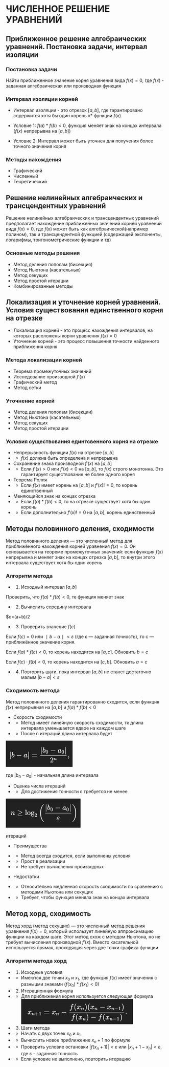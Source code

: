 # ЧИСЛЕННОЕ РЕШЕНИЕ УРАВНЕНИЙ

## Приближенное решение алгебраических уравнений. Постановка задачи, интервал изоляции

### Постановка задачи

Найти приближенное значение корня уравнения вида $f(x)=0$, где $f(x)$ - заданная алгебраическая или производная функция

### Интервал изоляции корней

 - Интервал изоляции - это отрезок $[a, b]$, где гарантировано содержится хотя бы один корень x* функции $f(x)$

 - Условие 1: $f(a)*f(b)<0$, функция меняет знак на концах интервала ($f(x)$ непрерывна на $[a, b]$)
 - Условие 2: Интервал может быть уточнен для получения более точного значения корня

 ### Методы нахождения

 - Графический
 - Численный
 - Теоретический

## Решение нелинейных алгебраических и трансцендентных уравнений

Решение нелинейных алгебраических и трансцендентных уравнений предполагает нахождение приближенных значений корней уравнений вида $f(x)=0$, где $f(x)$ может быть как алгебраической(например полином), так и трансцендентной функцией (содержащей экспоненты, логарифмы, тригонометрические функции и тд)

### Основные методы решения

 - Метод деления пополам (бисекция)
 - Метод Ньютона (касательных)
 - Метод секущих
 - Метод простой итерации
 - Комбинированные методы

 ## Локализация и уточнение корней уравнений. Условия существования единственного корня на отрезке

  - Локализация корней - это процесс нахождения интервалов, на которых расоложены корни уравнения $f(x)=0$
  - Уточнение корней - это процесс повышения точности найденного приближения корня

### Метода локализации корней
 - Теорема промежуточных значений
 - Исследование производной $f′(x)$
 - Графический метод
 - Метод сетки

### Уточнение корней
 - Метод деления пополам (бисекции)
 - Метод Ньютона (касательных)
 - Метод секущих
 - Метод простой итерации

### Условия существования единтсвенного корня на отрезке
 - Непрерывность функции $f(x)$ на отрезке $[a, b]$
 - - $f(x)$ должна быть определена и непрерывна
 - Сохранение знака производной $f′(x)$ на $[a, b]$
 - - Если $f′(x)>0$ или $f′(x)<0$ на $[a, b]$, то $f(x)$ строго монотонна. Это гарантирует существование не более одного корня
 - Теорема Ролля
 - - Если $f(x)$ имеет корень на $[a, b]$ и $f′(x)!=0$, то корень единственный
 - Меняющийся знак на концах отрезка
 - - Если $f(a)*f(b)<0$, то на отрезке существует хотя бы один корень
 - - Если дополнительно $f′(x)!=0$ на $[a, b]$, корень единственный

 ## Методы половинного деления, сходимости

 Метод половинного деления — это численный метод для приближённого нахождения корней уравнения $f(x)=0$. Он основывается на теореме промежуточных значений: если функция $f(x)$ непрерывна и меняет знак на концах отрезка $[a,b]$, то внутри этого интервала существует хотя бы один корень

 ### Алгоритм метода

 - 1) Исходный интервал $[a,b]$

 Проверить, что $f(a)*f(b)<0$, те функция меняет знак

 - 2) Вычислить середину интервала

 $c=(a+b)/2

 - 3) Проверить значение $f(c)$

Если $f(c)=0$ или $∣b−a∣<ε$ (где ε — заданная точность), то c — приближённое значение корня.

Если $f(a)*f(c)<0$, то корень находится на $[a,c]$. Обновить $b=c$

Если $f(c)⋅f(b)<0$, то корень находится на $[c,b]$. Обновить $a=c$

 - 4) Повторить шаги, пока интервал $[a, b]$ не станет достаточно малым $|b-a|<ε$

### Сходимость метода

Метод половинного деления гарантированно сходится, если функция $f(x)$ непрерывная на $[a, b]$ и $f(a)*f(b)<0$

 - Скорость сходимости
 - - Метод имеет линейную скорость сходимости, тк длина интервала уменьшается вдвое на каждом шаге
 - - После n итераций длина интервала будет

 ![](https://github.com/Soup-o-Stat/Computational-mathematics-a-test/blob/main/%D0%9C%D0%B5%D1%82%D0%BE%D0%B4%D0%B8%D1%87%D0%BA%D0%B0/%D0%A7%D0%A0%D0%A3_%D1%81%D0%BA%D1%80%D0%B8%D0%BD%D1%8B/screenshot1.PNG)

 где $|b_0 - a_0|$ - начальная длина интервала

 - Оценка числа итераций
 - - Для достижения точности ε требуется не менее

 ![](https://github.com/Soup-o-Stat/Computational-mathematics-a-test/blob/main/%D0%9C%D0%B5%D1%82%D0%BE%D0%B4%D0%B8%D1%87%D0%BA%D0%B0/%D0%A7%D0%A0%D0%A3_%D1%81%D0%BA%D1%80%D0%B8%D0%BD%D1%8B/screenshot2.PNG)

 итераций

 - Преимущества
 - - Метод всегда сходится, если выполнены условия
 - - Прост в реализации
 - - Не требует вычисления производных

 - Недостатки
 - - Относительно медленная скорость сходимости по сравнению с методами Ньютона или секущих
 - - Требует, чтобы функция меняла знак на концах интервала

 ## Метод хорд, сходимость

 Метод хорд (метод секущих) — это численный метод решения уравнения $f(x)=0$, который использует линейную аппроксимацию функции на каждом шаге. Этот метод схож с методом Ньютона, но не требует вычисления производной $f′(x)$. Вместо касательной используется прямая, проходящая через две точки графика функции

 ### Алгоритм метода хорд

 - 1) Исходные условия
 - - Имеются две точки $x_0$ и $x_1$, где функция $f(x)$ имеет значения с разныцми знаками $(f(x_0) * f(x_1) < 0)$

 - 2) Итерационная формула
 - - Для приближения корня используется следующая формула
 ![](https://github.com/Soup-o-Stat/Computational-mathematics-a-test/blob/main/%D0%9C%D0%B5%D1%82%D0%BE%D0%B4%D0%B8%D1%87%D0%BA%D0%B0/%D0%A7%D0%A0%D0%A3_%D1%81%D0%BA%D1%80%D0%B8%D0%BD%D1%8B/screenshot3.PNG)

 - 3) Шаги метода
 - - Начать с двух точек $x_0$ и $x_1$
 - - Вычислить новое приближение $x_n+1$ по формуле
 - - Проверить условие остановки $|f(x_n+1)|<ε$ или $|x_n+1 - x_n|<ε$, где ε - заданная точность
 - - Если условие не выполнено, повторить итерацию